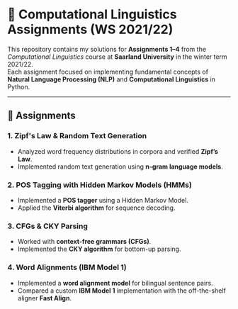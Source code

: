 # 📘 Computational Linguistics Assignments (WS 2021/22)  

This repository contains my solutions for **Assignments 1–4** from the *Computational Linguistics* course at **Saarland University** in the winter term 2021/22.  
Each assignment focused on implementing fundamental concepts of **Natural Language Processing (NLP)** and **Computational Linguistics** in Python.  

---

## 📂 Assignments  

### 1. Zipf's Law & Random Text Generation  
- Analyzed word frequency distributions in corpora and verified **Zipf’s Law**.  
- Implemented random text generation using **n-gram language models**.  

### 2. POS Tagging with Hidden Markov Models (HMMs)  
- Implemented a **POS tagger** using a Hidden Markov Model.  
- Applied the **Viterbi algorithm** for sequence decoding.  

### 3. CFGs & CKY Parsing  
- Worked with **context-free grammars (CFGs)**.  
- Implemented the **CKY algorithm** for bottom-up parsing.  

### 4. Word Alignments (IBM Model 1)  
- Implemented a **word alignment model** for bilingual sentence pairs.  
- Compared a custom **IBM Model 1** implementation with the off-the-shelf aligner **Fast Align**.  



